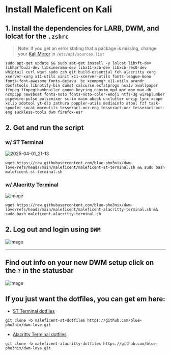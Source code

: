 
# Install Maleficent on Kali

## 1. Install the dependencies for LARB, DWM, and lolcat for the `.zshrc`
> Note: If you get an error stating that a package is missing, change your [Kali Mirror](https://cdimage.kali.org/README?mirrorlist) in `/etc/apt/sources.list`  

```
sudo apt-get update && sudo apt-get install -y lolcat libxft-dev libharfbuzz-dev libxinerama-dev libx11-xcb-dev libxcb-res0-dev whiptail curl wget sudo zsh git build-essential feh alacritty xorg xserver-xorg x11-utils xinit x11-xserver-utils fonts-league-mono  fonts-font-awesome fonts-dejavu  bc xcompmgr x11-utils arandr dosfstools libnotify-bin dunst calcurse exfatprogs nsxiv xwallpaper ffmpeg ffmpegthumbnailer gnome-keyring neovim mpd mpc mpv man-db ncmpcpp newsboat fonts-noto fonts-noto-color-emoji ntfs-3g wireplumber pipewire-pulse pulsemixer sc-im maim abook unclutter unzip lynx xcape xclip xdotool yt-dlp zathura poppler-utils mediainfo atool fzf task-spooler socat moreutils tesseract-ocr-eng tesseract-ocr tesseract-ocr-eng suckless-tools dwm firefox-esr
```

## 2. Get and run the script

### w/ ST Terminal
![2025-04-01_21-13](https://github.com/user-attachments/assets/71cd74c3-a1e0-49a6-9b21-0d331447b3e0)

```
wget https://raw.githubusercontent.com/blue-pho3nix/dwm-love/refs/heads/main/maleficent/maleficent-st-terminal.sh && sudo bash maleficent-st-terminal.sh
```

### w/ Alacritty Terminal
![image](https://github.com/user-attachments/assets/9ea8513d-493e-479d-89fe-18c5472625d2)

```
wget https://raw.githubusercontent.com/blue-pho3nix/dwm-love/refs/heads/main/maleficent/maleficent-alacritty-terminal.sh && sudo bash maleficent-alacritty-terminal.sh
```

## 2. Log out and login using `DWM`

![image](https://github.com/user-attachments/assets/962e46d6-903b-499b-a6b9-9ae2094cf3a4)

--- 

## Find out info on your new DWM setup click on the `?` in the statusbar

![image](https://github.com/user-attachments/assets/35a1a856-4789-4bf9-8c2c-8700093652b9)

## If you just want the dotfiles, you can get em here:
- [ST Terminal dotfiles](https://github.com/blue-pho3nix/dwm-love/tree/maleficent-st-dotfiles)

```
git clone -b maleficent-st-dotfiles https://github.com/blue-pho3nix/dwm-love.git
```

- [Alacritty Terminal dotfiles](https://github.com/blue-pho3nix/dwm-love/tree/maleficent-alacritty-dotfiles)

```
git clone -b maleficent-alacritty-dotfiles https://github.com/blue-pho3nix/dwm-love.git
```
